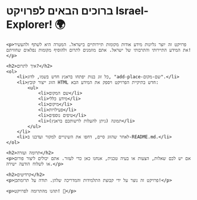 

<body>
    <h1>ברוכים הבאים לפרויקט Israel-Explorer! 🌍</h1>

    <p>פרויקט זה יוצר גליונות מידע אודות מקומות תיירותיים בישראל. המטרה היא לשתף ולהעשיר את המידע התיירותי והתרבותי של ישראל. אתם מוזמנים לתרום ולהוסיף מקומות נפלאים שחוויתם!</p>

    <h2>איך לתרום?</h2>
    <ol>
        <li>כל זוג בנות יפתחו בראנץ חדש בשמו, לדוג, "add-place-שם-מקום".</li>
        <li>הזוג ייצור קובץ HTML חדש בתיקיית הפרויקט ויספק את המידע הבא:
            <ul>
                <li>שם המקום</li>
                <li>מידע כללי</li>
                <li>מיקום</li>
                <li>פעילויות</li>
                <li>טיפים נוספים</li>
                <li>תמונה (ניתן להעלות לרשותכם בראנץ)</li>
            </ul>
        </li>
        <li>לאחר שהזוג סיים, דחפו את השינויים למקור ועדכנו ב-README.md.</li>
    </ol>

    <h2>תרומה ועזרה</h2>
    <p>אם יש לכם שאלות, הצעות או בעיה טכנית, אנחנו כאן כדי לעזור. אתם יכולים ליצור פורום או לשלוח הודעה ישירה.</p>

    <h2>קרדיטים</h2>
    <p>פרויקט זה נוצר על ידי קבוצת התלמידות והמדריכה שלהן. תודה על תרומתכן!</p>

    <p>תהנו מהתרומה לפרויקט! 🚀</p>
</body>

